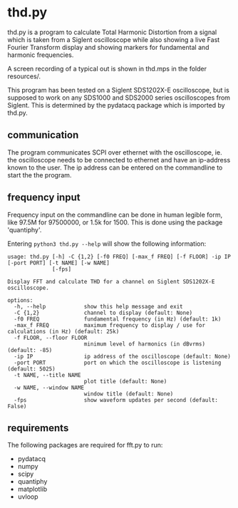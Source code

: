 # thd.py

thd.py is a program to calculate Total Harmonic Distortion from a signal which is taken from a Siglent oscilloscope while also showing a live Fast Fourier Transform display and showing markers for fundamental and harmonic frequencies.

A screen recording of a typical out is shown in thd.mps in the folder resources/.

This program has been tested on a Siglent SDS1202X-E oscilloscope, but is supposed to work on any SDS1000 and SDS2000 series oscilloscopes from Siglent. This is determined by the pydatacq package which is imported by thd.py.


## communication

The program communicates SCPI over ethernet with the oscilloscope, ie. the oscilloscope needs to be connected to ethernet and have an ip-address known to the user. The ip address can be entered on the commandline to start the the program.


## frequency input

Frequency input on the commandline can be done in human legible form, like 97.5M for 97500000, or 1.5k for 1500. This is done using the package 'quantiphy'.



Entering `python3 thd.py --help` will show the following information:

```
usage: thd.py [-h] -C {1,2} [-f0 FREQ] [-max_f FREQ] [-f FLOOR] -ip IP [-port PORT] [-t NAME] [-w NAME]
              [-fps]

Display FFT and calculate THD for a channel on Siglent SDS1202X-E oscilloscope.

options:
  -h, --help            show this help message and exit
  -C {1,2}              channel to display (default: None)
  -f0 FREQ              fundamental frequency (in Hz) (default: 1k)
  -max_f FREQ           maximum frequency to display / use for calculations (in Hz) (default: 25k)
  -f FLOOR, --floor FLOOR
                        minimum level of harmonics (in dBvrms) (default: -85)
  -ip IP                ip address of the oscilloscope (default: None)
  -port PORT            port on which the oscilloscope is listening (default: 5025)
  -t NAME, --title NAME
                        plot title (default: None)
  -w NAME, --window NAME
                        window title (default: None)
  -fps                  show waveform updates per second (default: False)
```


## requirements

The following packages are required for fft.py to run:

- pydatacq
- numpy
- scipy
- quantiphy
- matplotlib
- uvloop


